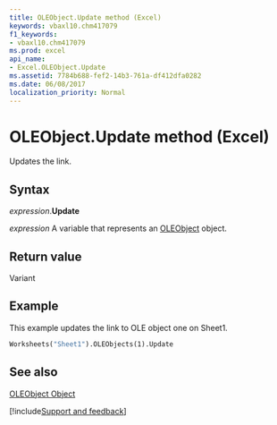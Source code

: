 ```yaml
---
title: OLEObject.Update method (Excel)
keywords: vbaxl10.chm417079
f1_keywords:
- vbaxl10.chm417079
ms.prod: excel
api_name:
- Excel.OLEObject.Update
ms.assetid: 7784b688-fef2-14b3-761a-df412dfa0282
ms.date: 06/08/2017
localization_priority: Normal
---
```



# OLEObject.Update method (Excel)

Updates the link.


## Syntax

_expression_.**Update**

_expression_ A variable that represents an [OLEObject](Excel.OLEObject.md) object.


## Return value

Variant


## Example

This example updates the link to OLE object one on Sheet1.


```vb
Worksheets("Sheet1").OLEObjects(1).Update
```


## See also


[OLEObject Object](Excel.OLEObject.md)

[!include[Support and feedback](~/includes/feedback-boilerplate.md)]